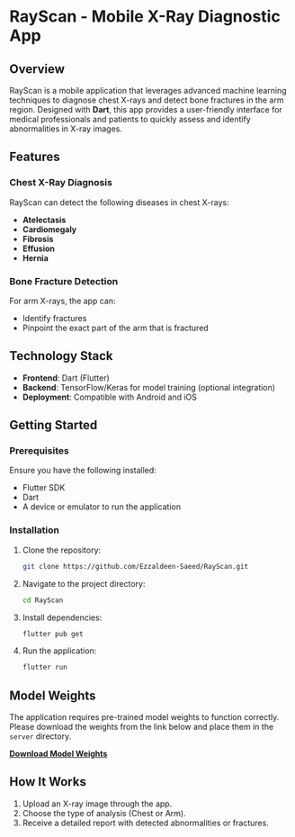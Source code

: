 # RayScan - Mobile X-Ray Diagnostic App

## Overview

RayScan is a mobile application that leverages advanced machine learning techniques to diagnose chest X-rays and detect bone fractures in the arm region. Designed with **Dart**, this app provides a user-friendly interface for medical professionals and patients to quickly assess and identify abnormalities in X-ray images.

## Features

### Chest X-Ray Diagnosis

RayScan can detect the following diseases in chest X-rays:

- **Atelectasis**
- **Cardiomegaly**
- **Fibrosis**
- **Effusion**
- **Hernia**

### Bone Fracture Detection

For arm X-rays, the app can:

- Identify fractures
- Pinpoint the exact part of the arm that is fractured

## Technology Stack

- **Frontend**: Dart (Flutter)
- **Backend**: TensorFlow/Keras for model training (optional integration)
- **Deployment**: Compatible with Android and iOS

## Getting Started

### Prerequisites

Ensure you have the following installed:

- Flutter SDK
- Dart
- A device or emulator to run the application

### Installation

1. Clone the repository:
   ```bash
   git clone https://github.com/Ezzaldeen-Saeed/RayScan.git
   ```
2. Navigate to the project directory:
   ```bash
   cd RayScan
   ```
3. Install dependencies:
   ```bash
   flutter pub get
   ```
4. Run the application:
   ```bash
   flutter run
   ```

## Model Weights

The application requires pre-trained model weights to function correctly. Please download the weights from the link below and place them in the `server` directory.

**[Download Model Weights](https://drive.google.com/drive/folders/1xKQhWKL7N9gBCYLYbLwP5RQL4PVKwf3i?usp=sharing)**



## How It Works

1. Upload an X-ray image through the app.
2. Choose the type of analysis (Chest or Arm).
3. Receive a detailed report with detected abnormalities or fractures.

